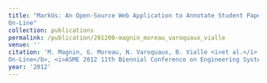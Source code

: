 ```yaml
---
title: "MarkUs: An Open-Source Web Application to Annotate Student Papers
On-Line"
collection: publications
permalink: /publication/201200-magnin_moreau_varoquaux_vialle
venue: ''
citation: 'M. Magnin, G. Moreau, N. Varoquaux, B. Vialle <i>et al.</i>. <b>MarkUs: An Open-Source Web Application to Annotate Student Papers
On-Line</b>, <i>ASME 2012 11th Biennial Conference on Engineering Systems Design and Analysis,</i> 2012'
year: '2012'
---
```


